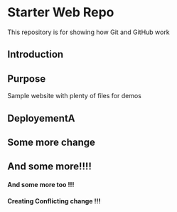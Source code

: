 # Starter Web Repo

This repository is for showing how Git and GitHub work

## Introduction

## Purpose

Sample website with plenty of files for demos

## DeployementA

## Some more change

## And some more!!!!

#### And some more too !!!
####  Creating Conflicting change !!!